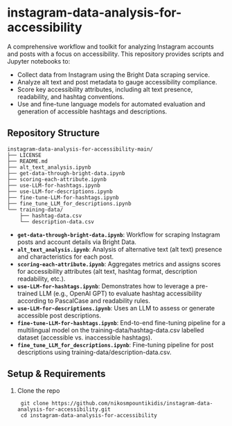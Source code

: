 # instagram-data-analysis-for-accessibility

A comprehensive workflow and toolkit for analyzing Instagram accounts and posts with a focus on accessibility. This repository provides scripts and Jupyter notebooks to:

* Collect data from Instagram using the Bright Data scraping service.
* Analyze alt text and post metadata to gauge accessibility compliance.
* Score key accessibility attributes, including alt text presence, readability, and hashtag conventions.
* Use and fine-tune language models for automated evaluation and generation of accessible hashtags and descriptions.

## Repository Structure

```text
instagram-data-analysis-for-accessibility-main/
├── LICENSE
├── README.md
├── alt_text_analysis.ipynb
├── get-data-through-bright-data.ipynb
├── scoring-each-attribute.ipynb
├── use-LLM-for-hashtags.ipynb
├── use-LLM-for-descriptions.ipynb
├── fine-tune-LLM-for-hashtags.ipynb
├── fine_tune_LLM_for_descriptions.ipynb
└── training-data/
    ├── hashtag-data.csv
    └── description-data.csv
```

- **`get-data-through-bright-data.ipynb`**: Workflow for scraping Instagram posts and account details via Bright Data.
- **`alt_text_analysis.ipynb`**: Analysis of alternative text (alt text) presence and characteristics for each post.
- **`scoring-each-attribute.ipynb`**: Aggregates metrics and assigns scores for accessibility attributes (alt text, hashtag format, description readability, etc.).
- **`use-LLM-for-hashtags.ipynb`**: Demonstrates how to leverage a pre-trained LLM (e.g., OpenAI GPT) to evaluate hashtag accessibility according to PascalCase and readability rules.
- **`use-LLM-for-descriptions.ipynb`**: Uses an LLM to assess or generate accessible post descriptions.
- **`fine-tune-LLM-for-hashtags.ipynb`**: End-to-end fine-tuning pipeline for a multilingual model on the training-data/hashtag-data.csv labelled dataset (accessible vs. inaccessible hashtags).
- **`fine_tune_LLM_for_descriptions.ipynb`**: Fine-tuning pipeline for post descriptions using training-data/description-data.csv.

## Setup & Requirements

1. Clone the repo
   ```text
    git clone https://github.com/nikosmpountikidis/instagram-data-analysis-for-accessibility.git
    cd instagram-data-analysis-for-accessibility
    ```

















   
